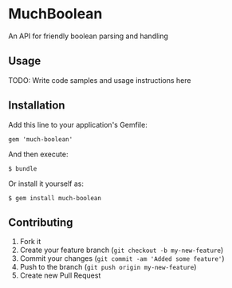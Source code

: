 # MuchBoolean

An API for friendly boolean parsing and handling

## Usage

TODO: Write code samples and usage instructions here

## Installation

Add this line to your application's Gemfile:

    gem 'much-boolean'

And then execute:

    $ bundle

Or install it yourself as:

    $ gem install much-boolean

## Contributing

1. Fork it
2. Create your feature branch (`git checkout -b my-new-feature`)
3. Commit your changes (`git commit -am 'Added some feature'`)
4. Push to the branch (`git push origin my-new-feature`)
5. Create new Pull Request
